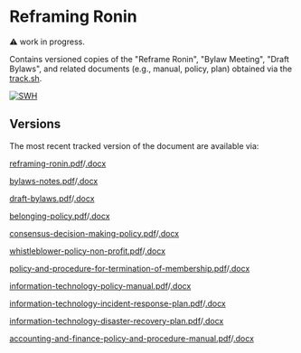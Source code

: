 # Reframing Ronin
:warning: work in progress.

Contains versioned copies of the "Reframe Ronin", "Bylaw Meeting", "Draft Bylaws", and related documents (e.g., manual, policy, plan) obtained via the [track.sh](./track.sh).

[![SWH](https://archive.softwareheritage.org/badge/origin/https://github.com/jhpoelen/ronin/)](https://archive.softwareheritage.org/browse/origin/?origin_url=https://github.com/jhpoelen/ronin)

## Versions

The most recent tracked version of the document are available via:

[reframing-ronin.pdf](./reframing-ronin.pdf)/[.docx](./reframing-ronin.docx)

[bylaws-notes.pdf](./bylaws-notes.pdf)/[.docx](./bylaws-notes.docx)

[draft-bylaws.pdf](./draft-bylaws.pdf)/[.docx](./draft-bylaws.docx)

[belonging-policy.pdf](./belonging-policy.pdf)/[.docx](./belonging-policy.docx)

[consensus-decision-making-policy.pdf](./consensus-decision-making-policy.pdf)/[.docx](./consensus-decision-making-policy.docx)

[whistleblower-policy-non-profit.pdf](./whistleblower-policy-non-profit.pdf)/[.docx](./whistleblower-policy-non-profit.docx)

[policy-and-procedure-for-termination-of-membership.pdf](./policy-and-procedure-for-termination-of-membership.pdf)/[.docx](./policy-and-procedure-for-termination-of-membership.docx)

[information-technology-policy-manual.pdf](./information-technology-policy-manual.pdf)/[.docx](./information-technology-policy-manual.docx)

[information-technology-incident-response-plan.pdf](./information-technology-incident-response-plan.pdf)/[.docx](./information-technology-incident-response-plan.docx)

[information-technology-disaster-recovery-plan.pdf](./information-technology-disaster-recovery-plan.pdf)/[.docx](./information-technology-disaster-recovery-plan.docx)

[accounting-and-finance-policy-and-procedure-manual.pdf](./accounting-and-finance-policy-and-procedure-manual.pdf)/[.docx](./accounting-and-finance-policy-and-procedure-manual.docx)


